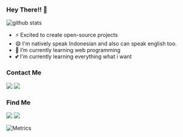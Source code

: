 ### Hey There!! 👋

![github stats](https://github-readme-stats.vercel.app/api?username=NichiNect&show_icons=true)

- ⚡ Excited to create open-source projects
- 😄 I'm natively speak Indonesian and also can speak english too.
- 🌱 I’m currently learning web programming
- 💕 I'm currently learning everything what i want

### Contact Me
<a href="https://t.me/yoniwidhi"><img src="https://img.shields.io/badge/-Telegram-0077B5?style=flat&logo=Telegram&logoColor=white"/></a>
<a href="https://t.me/yoniwidhi"><img src="https://img.shields.io/badge/-Email-e02519?style=flat&logo=GMail&logoColor=white"/></a>

### Find Me
<a href="https://www.linkedin.com/in/yoni-widhi-cahyadi-8a82b421b/"><img src="https://img.shields.io/badge/-LinkedIn-0077B5?style=flat&logo=Linkedin&logoColor=white"/></a>
<a href="https://www.facebook.com/yoniwidhi/"><img src="https://img.shields.io/badge/-Facebook-0077B5?style=flat&logo=Facebook&logoColor=white"/></a>

![Metrics](https://metrics.lecoq.io/NichiNect?template=terminal&base.metadata=0&isocalendar=1&lines=1&repositories=1&projects=1&achievements=1&languages=1&followup=1&repositories=100&repositories.batch=100&repositories.forks=false&repositories.affiliations=owner&isocalendar.duration=half-year&languages.limit=8&languages.sections=most-used&languages.colors=github&languages.threshold=0%25&languages.indepth=false&languages.categories=markup%2C%20programming&languages.recent.categories=markup%2C%20programming&languages.recent.load=300&languages.recent.days=14&followup.sections=repositories&projects.limit=4&projects.descriptions=false&achievements.threshold=A&achievements.secrets=true&achievements.display=compact&achievements.limit=0&config.timezone=Asia%2FJakarta)

